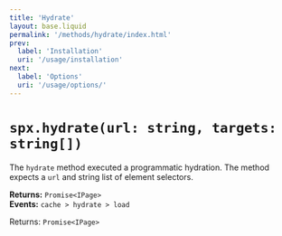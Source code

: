 ```yaml
---
title: 'Hydrate'
layout: base.liquid
permalink: '/methods/hydrate/index.html'
prev:
  label: 'Installation'
  uri: '/usage/installation'
next:
  label: 'Options'
  uri: '/usage/options/'
---
```


# `spx.hydrate(url: string, targets: string[])`

The `hydrate` method executed a programmatic hydration. The method expects a `url` and string list of element selectors.

**Returns:** `Promise<IPage>`<br>
**Events:** `cache > hydrate > load`

<span class="fc-gray">Returns</span>: `Promise<IPage>`
